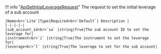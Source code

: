 !!! info "[ApiSetIntialLeverageRequest](/../../schemas/api_set_intial_leverage_request)"
    The request to set the initial leverage of a sub account<br>

    |Name<br>`Lite`|Type|Required<br>`Default`| Description |
    |-|-|-|-|
    |sub_account_id<br>`sa` |string|True|The sub account ID to set the leverage for|
    |instrument<br>`i` |string|True|The instrument to set the leverage for|
    |leverage<br>`l` |string|True|The leverage to set for the sub account|
